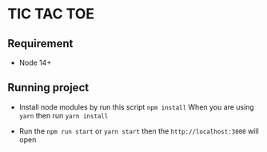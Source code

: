 # TIC TAC TOE

## Requirement
- Node 14+

## Running project
- Install node modules by run this script
`npm install`
When you are using `yarn` then run `yarn install`

- Run the `npm run start` or `yarn start` then the `http://localhost:3000` will open

